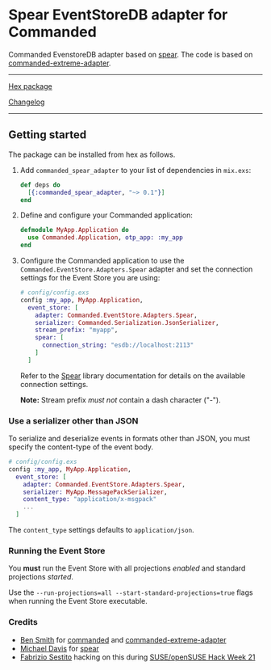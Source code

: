 # Spear EventStoreDB adapter for Commanded

Commanded EvenstoreDB adapter based on [spear](https://github.com/NFIBrokerage/spear).
The code is based on [commanded-extreme-adapter](https://github.com/commanded/commanded-extreme-adapter).

---

[Hex package](https://hex.pm/packages/commanded_spear_adapter)

[Changelog](CHANGELOG.md)

---

## Getting started

The package can be installed from hex as follows.

1. Add `commanded_spear_adapter` to your list of dependencies in `mix.exs`:

   ```elixir
   def deps do
     [{:commanded_spear_adapter, "~> 0.1"}]
   end
   ```

2. Define and configure your Commanded application:

   ```elixir
   defmodule MyApp.Application do
     use Commanded.Application, otp_app: :my_app
   end
   ```

3. Configure the Commanded application to use the `Commanded.EventStore.Adapters.Spear` adapter and set the connection settings for the Event Store you are using:

   ```elixir
   # config/config.exs
   config :my_app, MyApp.Application,
     event_store: [
       adapter: Commanded.EventStore.Adapters.Spear,
       serializer: Commanded.Serialization.JsonSerializer,
       stream_prefix: "myapp",
       spear: [
         connection_string: "esdb://localhost:2113"
       ]
     ]
   ```

   Refer to the [Spear](https://hexdocs.pm/spear/) library documentation for details on the available connection settings.

   **Note:** Stream prefix _must not_ contain a dash character ("-").

### Use a serializer other than JSON

To serialize and deserialize events in formats other than JSON, you must specify the content-type of the event body.

```elixir
# config/config.exs
config :my_app, MyApp.Application,
  event_store: [
    adapter: Commanded.EventStore.Adapters.Spear,
    serializer: MyApp.MessagePackSerializer,
    content_type: "application/x-msgpack"
    ...
  ]
```

The `content_type` settings defaults to `application/json`.

### Running the Event Store

You **must** run the Event Store with all projections _enabled_ and standard projections _started_.

Use the `--run-projections=all --start-standard-projections=true` flags when running the Event Store executable.

### Credits

- [Ben Smith](https://github.com/slashdotdash/) for [commanded](https://github.com/commanded/commanded) and [commanded-extreme-adapter](https://github.com/commanded/commanded-extreme-adapter)
- [Michael Davis](https://github.com/the-mikedavis/) for [spear](https://github.com/NFIBrokerage/spear)
- [Fabrizio Sestito](https://github.com/fabriziosestito) hacking on this during [SUSE/openSUSE Hack Week 21](https://hackweek.opensuse.org/)
